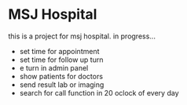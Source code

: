 # MSJ Hospital
this is a project for msj hospital. in progress...


<!-- before rm migrations . sh run -->
- set time for appointment
- set time for follow up turn
- e turn in admin panel
- show patients for doctors
- send result lab or imaging
- search for call function in 20 oclock of every day